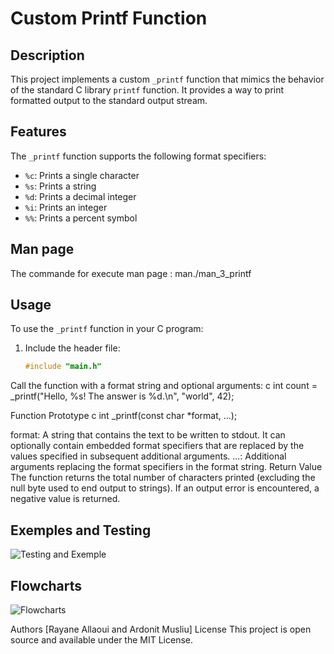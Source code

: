# Custom Printf Function

## Description

This project implements a custom `_printf` function that mimics the behavior of the standard C library `printf` function. It provides a way to print formatted output to the standard output stream.

## Features

The `_printf` function supports the following format specifiers:

- `%c`: Prints a single character
- `%s`: Prints a string
- `%d`: Prints a decimal integer
- `%i`: Prints an integer
- `%%`: Prints a percent symbol

## Man page
The commande for execute man page : man./man_3_printf

## Usage

To use the `_printf` function in your C program:

1. Include the header file:
   ```c
   #include "main.h"

Call the function with a format string and optional arguments:
c
int count = _printf("Hello, %s! The answer is %d.\n", "world", 42);

Function Prototype
c
int _printf(const char *format, ...);

format: A string that contains the text to be written to stdout. It can optionally contain embedded format specifiers that are replaced by the values specified in subsequent additional arguments.
...: Additional arguments replacing the format specifiers in the format string.
Return Value
The function returns the total number of characters printed (excluding the null byte used to end output to strings). If an output error is encountered, a negative value is returned.
## Exemples and Testing 
![Testing and Exemple](capture_d___e__cran_2024-11-28_a___11.16.35.png)
## Flowcharts
![Flowcharts](image-1.png)

Authors
[Rayane Allaoui and Ardonit Musliu]
License
This project is open source and available under the MIT License.